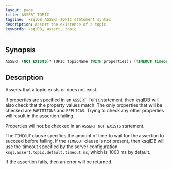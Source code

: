 ```yaml
---
layout: page
title: ASSERT TOPIC
tagline:  ksqlDB ASSERT TOPIC statement syntax
description: Assert the existence of a topic.
keywords: ksqlDB, assert, topic
---
```


## Synopsis

```sql
ASSERT (NOT EXISTS)? TOPIC topicName (WITH properties)? (TIMEOUT timeout); 
```

## Description

Asserts that a topic exists or does not exist.

If properties are specified in an `ASSERT TOPIC` statement, then ksqlDB will also check that the property values match.
The only properties that will be checked are `PARTITIONS` and `REPLICAS`. Trying to check any other
properties will result in the assertion failing.

Properties will not be checked in an `ASSERT NOT EXISTS` statement.

The `TIMEOUT` clause specifies the amount of time to wait for the assertion to succeed before failing.
If the `TIMEOUT` clause is not present, then ksqlDB will use the timeout specified by the server
configuration `ksql.assert.topic.default.timeout.ms`, which is 1000 ms by default. 

If the assertion fails, then an error will be returned.